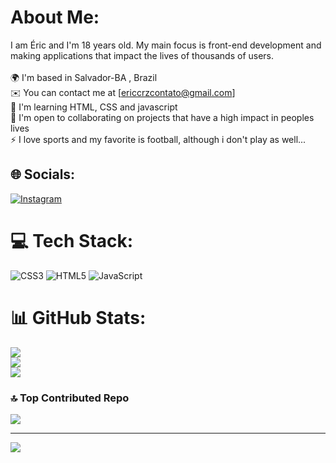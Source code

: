 #  About Me:
I am Éric and I'm 18 years old. My main focus is front-end development and making applications that impact the lives of thousands of users.<br><br>🌍 I'm based in Salvador-BA , Brazil<br>✉️ You can contact me at [ericcrzcontato@gmail.com]<br>🧠 I'm learning HTML, CSS and javascript<br>🤝 I'm open to collaborating on projects that have a high impact in peoples lives<br>⚡ I love sports and my favorite is football, although i don't play as well...


## 🌐 Socials:
[![Instagram](https://img.shields.io/badge/Instagram-%23E4405F.svg?logo=Instagram&logoColor=white)](https://instagram.com/ericcruzz_) 

# 💻 Tech Stack:
![CSS3](https://img.shields.io/badge/css3-%231572B6.svg?style=for-the-badge&logo=css3&logoColor=white) ![HTML5](https://img.shields.io/badge/html5-%23E34F26.svg?style=for-the-badge&logo=html5&logoColor=white) ![JavaScript](https://img.shields.io/badge/javascript-%23323330.svg?style=for-the-badge&logo=javascript&logoColor=%23F7DF1E)
# 📊 GitHub Stats:
![](https://github-readme-stats.vercel.app/api?username=EricCarv4lho&theme=tokyonight&hide_border=false&include_all_commits=false&count_private=false)<br/>
![](https://github-readme-streak-stats.herokuapp.com/?user=EricCarv4lho&theme=tokyonight&hide_border=false)<br/>
![](https://github-readme-stats.vercel.app/api/top-langs/?username=EricCarv4lho&theme=tokyonight&hide_border=false&include_all_commits=false&count_private=false&layout=compact)

### 🔝 Top Contributed Repo
![](https://github-contributor-stats.vercel.app/api?username=EricCarv4lho&limit=5&theme=tokyonight&combine_all_yearly_contributions=true)

---
[![](https://visitcount.itsvg.in/api?id=EricCarv4lho&icon=2&color=9)](https://visitcount.itsvg.in)

<!-- Proudly created with GPRM ( https://gprm.itsvg.in ) -->
